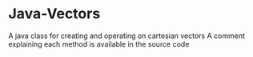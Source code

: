 # Java-Vectors
A java class for creating and operating on cartesian vectors
A comment explaining each method is available in the source code
